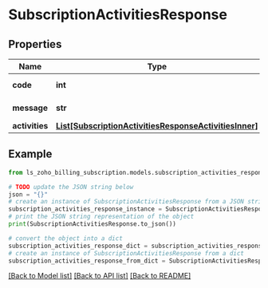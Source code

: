 # SubscriptionActivitiesResponse


## Properties

Name | Type | Description | Notes
------------ | ------------- | ------------- | -------------
**code** | **int** |  | [optional] [readonly] 
**message** | **str** |  | [optional] [readonly] 
**activities** | [**List[SubscriptionActivitiesResponseActivitiesInner]**](SubscriptionActivitiesResponseActivitiesInner.md) |  | [optional] 

## Example

```python
from ls_zoho_billing_subscription.models.subscription_activities_response import SubscriptionActivitiesResponse

# TODO update the JSON string below
json = "{}"
# create an instance of SubscriptionActivitiesResponse from a JSON string
subscription_activities_response_instance = SubscriptionActivitiesResponse.from_json(json)
# print the JSON string representation of the object
print(SubscriptionActivitiesResponse.to_json())

# convert the object into a dict
subscription_activities_response_dict = subscription_activities_response_instance.to_dict()
# create an instance of SubscriptionActivitiesResponse from a dict
subscription_activities_response_from_dict = SubscriptionActivitiesResponse.from_dict(subscription_activities_response_dict)
```
[[Back to Model list]](../README.md#documentation-for-models) [[Back to API list]](../README.md#documentation-for-api-endpoints) [[Back to README]](../README.md)


